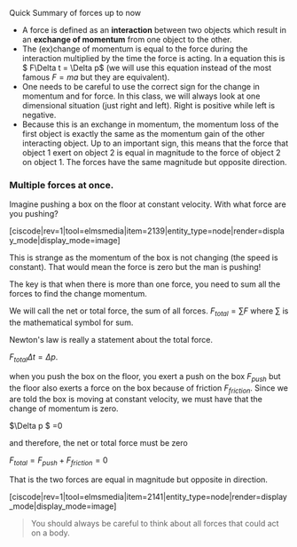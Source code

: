 Quick Summary of forces up to now

- A force is defined as an **interaction** between two objects which result in an **exchange of momentum** from one object to the other.
- The (ex)change of momentum is equal to the force during the interaction multiplied by the time the force is acting. In a equation this is $ F\Delta t = \Delta p$  (we will use this equation instead of the most famous $F=ma$ but they are equivalent). 
- One needs to be careful to use the correct sign for the change in momentum and for force. In this class, we will always look at one dimensional situation (just right and left). Right is positive while left is negative.
- Because this is an exchange in momentum, the momentum loss of the first object is exactly the same as the momentum gain of the other interacting object. Up to an important sign, this means that the force that object 1 exert on object 2 is equal in magnitude to the force of object 2 on object 1. The forces have the same magnitude but opposite direction.

### Multiple forces at once.

Imagine pushing a box on the floor at constant velocity. With what force are you pushing?

[ciscode|rev=1|tool=elmsmedia|item=2139|entity_type=node|render=display_mode|display_mode=image]

This is strange as the momentum of the box is not changing (the speed is constant). That would mean the force is zero but the man is pushing!

The key is that when there is more than one force, you need to sum all the forces to find the change momentum.

We will call the net or total force, the sum of all forces. $F_{total} = \sum F$ where $\sum$ is the mathematical symbol for sum.

Newton's law is really a statement about the total force. 

$F_{total}\Delta t = \Delta p$.

when you push the box on the floor, you exert a push on the box $F_{push}$ but the floor also exerts a force on the box because of friction $F_{friction}$. Since we are told the box is moving at constant velocity, we must have that the change of momentum is zero.

$\Delta p $ =0

and therefore, the net or total force must be zero

$F_{total} = F_{push} +F_{friction} = 0$

That is the two forces are equal in magnitude but opposite in direction.

[ciscode|rev=1|tool=elmsmedia|item=2141|entity_type=node|render=display_mode|display_mode=image]

> You should always be careful to think about all forces that could act on a body.